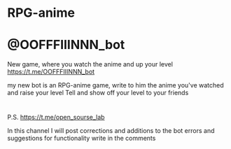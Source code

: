 # RPG-anime
# @OOFFFIIINNN_bot
New game, where you watch the anime and up your level https://t.me/OOFFFIIINNN_bot

my new bot is an RPG-anime game, write to him the anime you've watched and raise your level
Tell and show off your level
to your friends 
#
P.S.
https://t.me/open_sourse_lab

In this channel I will post corrections and additions to the bot
errors and suggestions for functionality write in the comments